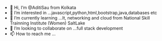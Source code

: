 - 👋 Hi, I’m @AditiSau from Kolkata
- 👀 I’m interested in ...javascript,python,html,bootstrap,java,databases etc
- 🌱 I’m currently learning ...It, networking and cloud from National Skill Trainning Institute (Women) SaltLake
- 💞️ I’m looking to collaborate on ...full stack development
- 📫 How to reach me ...

<!---
AditiSau/AditiSau is a ✨ special ✨ repository because its `README.md` (this file) appears on your GitHub profile.
You can click the Preview link to take a look at your changes.
--->
